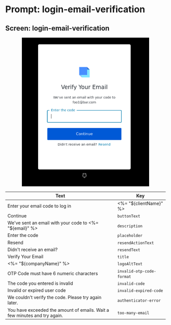 # Prompt: login-email-verification

## Screen: login-email-verification

<p style="text-align: center;">
  <img alt="login-email-verification reference screenshot" class="ul-prompt-screenshot" data-ul-prompt="login-email-verification" src="/media/articles/universal-login/text-customization/login-email-verification.png" style="width: 400px;"/>
</p>

|Text|Key|
|----------|----------|
|Enter your email code to log in | <%= "${clientName}" %>|`pageTitle`|
|Continue|`buttonText`|
|We've sent an email with your code to <%= "${email}" %>|`description`|
|Enter the code|`placeholder`|
|Resend|`resendActionText`|
|Didn't receive an email?|`resendText`|
|Verify Your Email|`title`|
|<%= "${companyName}" %>|`logoAltText`|
|OTP Code must have 6 numeric characters|`invalid-otp-code-format`|
|The code you entered is invalid|`invalid-code`|
|Invalid or expired user code|`invalid-expired-code`|
|We couldn't verify the code. Please try again later.|`authenticator-error`|
|You have exceeded the amount of emails. Wait a few minutes and try again.|`too-many-email`|
